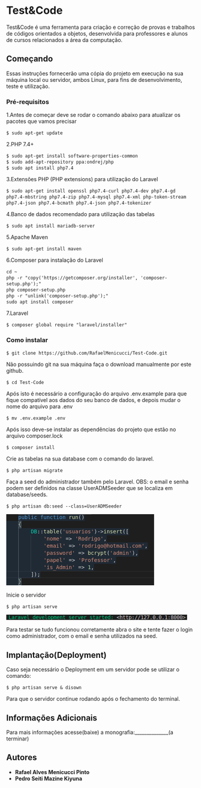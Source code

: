 # Test&Code

Test&Code é uma ferramenta para criação e correção de provas e trabalhos de códigos orientados a objetos, desenvolvida para professores e alunos de cursos relacionados a área da computação.

## Começando

Essas instruções fornecerão uma cópia do projeto em execução na sua máquina local ou servidor, ambos Linux, para fins de desenvolvimento, teste e utilização. 

### Pré-requisitos

1.Antes de começar deve se rodar o comando abaixo para atualizar os pacotes que vamos precisar

```
$ sudo apt-get update
```

2.PHP 7.4+

```
$ sudo apt-get install software-properties-common
$ sudo add-apt-repository ppa:ondrej/php
$ sudo apt install php7.4
```

3.Extensões PHP (PHP extensions) para utilização do Laravel

```
$ sudo apt-get install openssl php7.4-curl php7.4-dev php7.4-gd php7.4-mbstring php7.4-zip php7.4-mysql php7.4-xml php-token-stream php7.4-json php7.4-bcmath php7.4-json php7.4-tokenizer
```

4.Banco de dados recomendado para utilização das tabelas

```
$ sudo apt install mariadb-server
```

5.Apache Maven

```
$ sudo apt-get install maven
```

6.Composer para instalação do Laravel

```
cd ~
php -r "copy('https://getcomposer.org/installer', 'composer-setup.php');"
php composer-setup.php
php -r "unlink('composer-setup.php');"
sudo apt install composer
```

7.Laravel

```
$ composer global require "laravel/installer"
```

### Como instalar

```
$ git clone https://github.com/RafaelMenicucci/Test-Code.git
```
Não possuindo git na sua máquina faça o download manualmente por este github.


```
$ cd Test-Code
```

Após isto é necessário a configuração do arquivo .env.example para que fique compatível aos dados do seu banco de dados, e depois mudar o nome do arquivo para .env

```
$ mv .env.example .env
```

Após isso deve-se instalar as dependências do projeto que estão no arquivo composer.lock

```
$ composer install
```

Crie as tabelas na sua database com o comando do laravel.

```
$ php artisan migrate
```

Faça a seed do administrador também pelo Laravel. OBS: o email e senha podem ser definidos na classe UserADMSeeder que se localiza em database/seeds.

```
$ php artisan db:seed --class=UserADMSeeder
```
<img src="/public/seedadm.png">

Inicie o servidor

```
$ php artisan serve
```
<img src="/public/servidoriniciado.png">

Para testar se tudo funcionou corretamente abra o site e tente fazer o login como administrador, com o email e senha utilizados na seed.

## Implantação(Deployment)

Caso seja necessário o Deployment em um servidor pode se utilizar o comando:
```
$ php artisan serve & disown
```
Para que o servidor continue rodando após o fechamento do terminal.

## Informações Adicionais

Para mais informações acesse(baixe) a monografia:______________(a terminar)

## Autores

* **Rafael Alves Menicucci Pinto**
* **Pedro Seiti Mazine Kiyuna**
